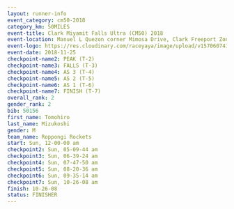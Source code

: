 ```yaml
---
layout: runner-info 
event_category: cm50-2018 
category_km: 50MILES 
event-title: Clark Miyamit Falls Ultra (CM50) 2018 
event-location: Manuel L Quezon corner Mimosa Drive, Clark Freeport Zone, Clark, Pampanga, Philippines 
event-logo: https://res.cloudinary.com/raceyaya/image/upload/v1570607412/logo/cm50_p8ydpq.jpg 
event-date: 2018-11-25 
checkpoint-name2: PEAK (T-2) 
checkpoint-name3: FALLS (T-3) 
checkpoint-name4: AS 3 (T-4) 
checkpoint-name5: AS 2 (T-5) 
checkpoint-name6: AS 1 (T-6) 
checkpoint-name7: FINISH (T-7) 
overall_rank: 2
gender_rank: 2
bib: 50156
first_name: Tomohiro
last_name: Mizukoshi
gender: M
team_name: Roppongi Rockets
start: Sun, 12-00-00 am
checkpoint2: Sun, 05-09-44 am
checkpoint3: Sun, 06-39-24 am
checkpoint4: Sun, 07-47-50 am
checkpoint5: Sun, 08-20-36 am
checkpoint6: Sun, 09-35-14 am
checkpoint7: Sun, 10-26-08 am
finish: 10-26-08
status: FINISHER
---
```

